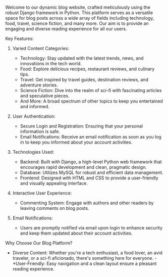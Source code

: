 

Welcome to our dynamic blog website, crafted meticulously using the robust Django framework in Python. This platform serves as a versatile space for blog posts across a wide array of fields including technology, food, travel, science fiction, and many more. Our aim is to provide an engaging and diverse reading experience for all our users.

Key Features:

1. Varied Content Categories:
   - Technology: Stay updated with the latest trends, news, and innovations in the tech world.
   - Food: Explore delicious recipes, restaurant reviews, and culinary tips.
   - Travel: Get inspired by travel guides, destination reviews, and adventure stories.
   - Science Fiction: Dive into the realm of sci-fi with fascinating articles and speculative pieces.
   - And More: A broad spectrum of other topics to keep you entertained and informed.

2. User Authentication:
   - Secure Login and Registration: Ensuring that your personal information is safe.
   - Email Notifications: Receive an email notification as soon as you log in to keep you informed about your account activities.

3. Technologies Used:
   - Backend: Built with Django, a high-level Python web framework that encourages rapid development and clean, pragmatic design.
   - Database: Utilizes MySQL for robust and efficient data management.
   - Frontend: Designed with HTML and CSS to provide a user-friendly and visually appealing interface.

4. Interactive User Experience:
   - Commenting System: Engage with authors and other readers by leaving comments on blog posts.

5. Email Notifications:
   - Users are promptly notified via email upon login to enhance security and keep them updated about their account activities.

 Why Choose Our Blog Platform?

- Diverse Content: Whether you're a tech enthusiast, a food lover, an avid traveler, or a sci-fi aficionado, there's something here for everyone.
-*User-Friendly: Easy navigation and a clean layout ensure a pleasant reading experience.


